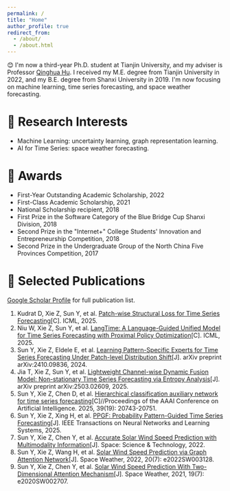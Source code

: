 ```yaml
---
permalink: /
title: "Home"
author_profile: true
redirect_from: 
  - /about/
  - /about.html
---
```


:blush: I'm now a third-year Ph.D. student at Tianjin University, and my adviser is Professor [Qinghua Hu](https://cic.tju.edu.cn/faculty/huqinghua/index.html). I received my M.E. degree from Tianjin University in 2022, and my B.E. degree from Shanxi University in 2019. I'm now focusing on machine learning, time series forecasting, and space weather forecasting.

:sparkling_heart: Research Interests
=====
- Machine Learning: uncertainty learning, graph representation learning.
- AI for Time Series: space weather forecasting.

:ribbon: Awards
=====
- First-Year Outstanding Academic Scholarship, 2022
- First-Class Academic Scholarship, 2021
- National Scholarship recipient, 2018
- First Prize in the Software Category of the Blue Bridge Cup Shanxi Division, 2018
- Second Prize in the "Internet+" College Students' Innovation and Entrepreneurship Competition, 2018
- Second Prize in the Undergraduate Group of the North China Five Provinces Competition, 2017


:tada: Selected Publications
======

[Google Scholar Profile](https://scholar.google.com/citations?user=mt6u__wAAAAJ&hl=zh-CN&oi=ao) for full publication list.
1. Kudrat D, Xie Z, Sun Y, et al. [Patch-wise Structural Loss for Time Series Forecasting](https://arxiv.org/pdf/2503.00877?)[C]. ICML, 2025.
2. Niu W, Xie Z, Sun Y, et al. [LangTime: A Language-Guided Unified Model for Time Series Forecasting with Proximal Policy Optimization](https://arxiv.org/pdf/2503.08271)[C]. ICML, 2025.
3. Sun Y, Xie Z, Eldele E, et al. [Learning Pattern-Specific Experts for Time Series Forecasting Under Patch-level Distribution Shift](https://arxiv.org/pdf/2410.09836)[J]. arXiv preprint arXiv:2410.09836, 2024.
4. Jia T, Xie Z, Sun Y, et al. [Lightweight Channel-wise Dynamic Fusion Model: Non-stationary Time Series Forecasting via Entropy Analysis](https://arxiv.org/pdf/2503.02609)[J]. arXiv preprint arXiv:2503.02609, 2025.
5. Sun Y, Xie Z, Chen D, et al. [Hierarchical classification auxiliary network for time series forecasting](https://arxiv.org/pdf/2405.18975)[C]//Proceedings of the AAAI Conference on Artificial Intelligence. 2025, 39(19): 20743-20751.
6. Sun Y, Xie Z, Xing H, et al. [PPGF: Probability Pattern-Guided Time Series Forecasting](https://ieeexplore.ieee.org/abstract/document/10906644)[J]. IEEE Transactions on Neural Networks and Learning Systems, 2025.
7. Sun Y, Xie Z, Chen Y, et al. [Accurate Solar Wind Speed Prediction with Multimodality Information](https://spj.science.org/doi/full/10.34133/2022/9805707?adobe_mc=MCMID%3D14000605405683999525849378418609464876%7CMCORGID%3D242B6472541199F70A4C98A6%2540AdobeOrg%7CTS%3D1698105600)[J]. Space: Science & Technology, 2022.
8. Sun Y, Xie Z, Wang H, et al. [Solar Wind Speed Prediction via Graph Attention Network](https://agupubs.onlinelibrary.wiley.com/doi/pdf/10.1029/2022SW003128)[J]. Space Weather, 2022, 20(7): e2022SW003128.
9. Sun Y, Xie Z, Chen Y, et al. [Solar Wind Speed Prediction With Two-Dimensional Attention Mechanism](https://agupubs.onlinelibrary.wiley.com/doi/pdf/10.1029/2020SW002707)[J]. Space Weather, 2021, 19(7): e2020SW002707.
